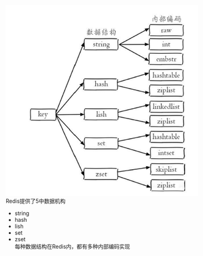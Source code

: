 ![img.png](p/img.png)  
Redis提供了5中数据机构  
* string
* hash
* lish
* set
* zset  
每种数据结构在Redis内，都有多种内部编码实现  
